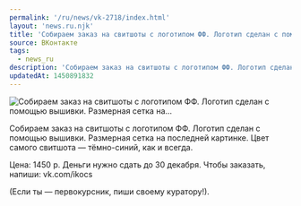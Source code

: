 ```yaml
---
permalink: '/ru/news/vk-2718/index.html'
layout: 'news.ru.njk'
title: 'Собираем заказ на свитшоты с логотипом ФФ. Логотип сделан с помощью вышивки. Размерная сетка на'
source: ВКонтакте
tags:
  - news_ru
description: 'Собираем заказ на свитшоты с логотипом ФФ. Логотип сделан с помощью вышивки. Размерная сетка на…'
updatedAt: 1450891832
---
```

![Собираем заказ на свитшоты с логотипом ФФ. Логотип сделан с помощью вышивки. Размерная сетка на…](https://sun9-45.userapi.com/impf/c630117/v630117484/bf4f/8boqd2woh2o.jpg?size=1280x1024&quality=96&proxy=1&sign=caa1f51dd196b374649d7f38b957e385&c_uniq_tag=ElHalH3q1z6qFaKPT6qH2-YpJtAzDOVRCUpXzjLx4K8&type=album)

Собираем заказ на свитшоты с логотипом ФФ. Логотип сделан с помощью вышивки. Размерная сетка на последней картинке. Цвет самого свитшота — тёмно-синий, как и всегда.

Цена: 1450 р. Деньги нужно сдать до 30 декабря.
Чтобы заказать, напиши: vk.com/ikocs

(Если ты — первокурсник, пиши своему куратору!).
